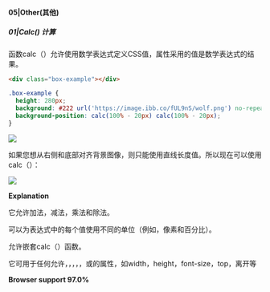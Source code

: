 #### 05|Other(其他)

##### 01|Calc() 计算

函数calc（）允许使用数学表达式定义CSS值，属性采用的值是数学表达式的结果。

```html
<div class="box-example"></div>
```

```css
.box-example {
  height: 280px;
  background: #222 url('https://image.ibb.co/fUL9nS/wolf.png') no-repeat;
  background-position: calc(100% - 20px) calc(100% - 20px);
}
```

![](https://ws1.sinaimg.cn/large/0060ejA5ly1g3aawdcppvj30k208lq2z.jpg)

如果您想从右侧和底部对齐背景图像，则只能使用直线长度值。所以现在可以使用calc（）：

![](https://ws1.sinaimg.cn/large/0060ejA5ly1g3aawkudjaj30k408fjrj.jpg)

**Explanation**

它允许加法，减法，乘法和除法。 

可以为表达式中的每个值使用不同的单位（例如，像素和百分比）。 

允许嵌套calc（）函数。 

它可用于任何允许<length>，<frequency>，<angle>，<time>，<number>，<color>或<integer>的属性，如width，height，font-size，top，离开等

**Browser support 97.0%**